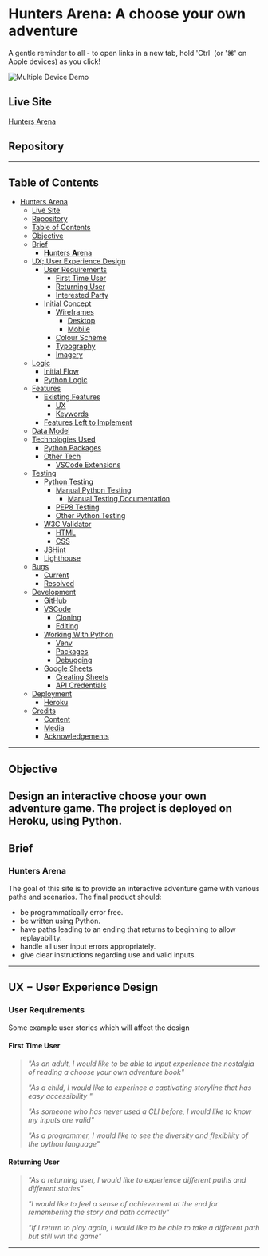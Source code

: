 # Hunters Arena: A choose your own adventure

A gentle reminder to all - to open links in a new tab,
hold 'Ctrl' (or '⌘' on Apple devices) as you click!

![Multiple Device Demo](./readme-content/images/desktop-mockup.png)

## Live Site

[Hunters Arena](link)

## Repository

---

## Table of Contents

- [Hunters Arena](#hunters-arena)
  - [Live Site](#live-site)
  - [Repository](#repository)
  - [Table of Contents](#table-of-contents)
  - [Objective](#objective)
  - [Brief](#brief)
    - [**H**unters **A**rena](#hunters-arena)
  - [UX; User Experience Design](#ux--user-experience-design)
    - [User Requirements](#user-requirements)
      - [First Time User](#first-time-user)
      - [Returning User](#returning-user)
      - [Interested Party](#interested-party)
    - [Initial Concept](#initial-concept)
      - [Wireframes](#wireframes)
        - [Desktop](#desktop)
        - [Mobile](#mobile)
      - [Colour Scheme](#colour-scheme)
      - [Typography](#typography)
      - [Imagery](#imagery)
  - [Logic](#logic)
    - [Initial Flow](#initial-flow)
    - [Python Logic](#python-logic)
  - [Features](#features)
    - [Existing Features](#existing-features)
      - [UX](#ux)
      - [Keywords](#keywords)
    - [Features Left to Implement](#features-left-to-implement)
  - [Data Model](#data-model)
  - [Technologies Used](#technologies-used)
    - [Python Packages](#python-packages)
    - [Other Tech](#other-tech)
      - [VSCode Extensions](#vscode-extensions)
  - [Testing](#testing)
    - [Python Testing](#python-testing)
      - [Manual Python Testing](#manual-python-testing)
        - [Manual Testing Documentation](#manual-testing-documentation)
      - [PEP8 Testing](#pep8-testing)
      - [Other Python Testing](#other-python-testing)
    - [W3C Validator](#w3c-validator)
      - [HTML](#html)
      - [CSS](#css)
    - [JSHint](#jshint)
    - [Lighthouse](#lighthouse)
  - [Bugs](#bugs)
    - [Current](#current)
    - [Resolved](#resolved)
  - [Development](#development)
    - [GitHub](#github)
    - [VSCode](#vscode)
      - [Cloning](#cloning)
      - [Editing](#editing)
    - [Working With Python](#working-with-python)
      - [Venv](#venv)
      - [Packages](#packages)
      - [Debugging](#debugging)
    - [Google Sheets](#google-sheets)
      - [Creating Sheets](#creating-sheets)
      - [API Credentials](#api-credentials)
  - [Deployment](#deployment)
    - [Heroku](#heroku)
  - [Credits](#credits)
    - [Content](#content)
    - [Media](#media)
    - [Acknowledgements](#acknowledgements)

---

## Objective

Design an interactive choose your own adventure game.
The project is deployed on Heroku, using Python.
---

## Brief

### **H**unters **A**rena

The goal of this site is to provide an interactive adventure game with various paths and scenarios.
The final product should:

- be programmatically error free.
- be written using Python.
- have paths leading to an ending that returns to beginning to allow replayability.
- handle all user input errors appropriately.
- give clear instructions regarding use and valid inputs.

---
## UX &#8722; User Experience Design

### User Requirements

Some example user stories which will affect the design

#### First Time User

> *"As an adult, I would like to be able to input experience the nostalgia 
> of reading a choose your own adventure book"*
>
> *"As a child, I would like to experince a captivating storyline that has easy accessibility "*
>
> *"As someone who has never used a CLI before, I would like to know my inputs
> are valid"*
> 
> *"As a programmer, I would like to see the diversity and flexibility of the python language"*

#### Returning User

> *"As a returning user, I would like to experience different paths and different stories"*
>
> *"I would like to feel a sense of achievement at the end for remembering the story and path correctly"*
>
> *"If I return to play again, I would like to be able to take a different path but still win the game"*

---

